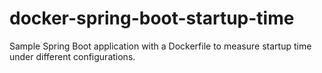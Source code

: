 # docker-spring-boot-startup-time

Sample Spring Boot application with a Dockerfile to measure startup time under different configurations.

